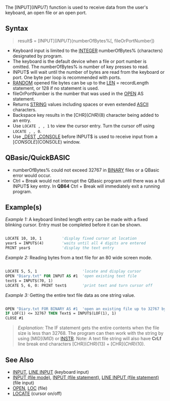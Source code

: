 The [INPUT$](INPUT$) function is used to receive data from the user's keyboard, an open file or an open port.

## Syntax

> result$ = [INPUT$](INPUT$)(numberOfBytes%[, fileOrPortNumber])

* Keyboard input is limited to the [INTEGER](INTEGER) numberOfBytes% (characters) designated by program.
* The keyboard is the default device when a file or port number is omitted. The numberOfBytes% is number of key presses to read.
* INPUT$ will wait until the number of bytes are read from the keyboard or port. One byte per loop is recommended with ports.
* [RANDOM](RANDOM) opened file bytes can be up to the [LEN](LEN) = recordLength statement, or 128 if no statement is used.
* fileOrPortNumber is the number that was used in the [OPEN](OPEN) AS statement.
* Returns [STRING](STRING) values including spaces or even extended [ASCII](ASCII) characters.
* Backspace key results in the [CHR$](CHR$)(8) character being added to an entry.
* Use `LOCATE , , 1` to view the cursor entry. Turn the cursor off using `LOCATE , , 0`.
* Use [_DEST](_DEST) [_CONSOLE](_CONSOLE) before INPUT$ is used  to receive input from a [$CONSOLE]($CONSOLE) window.

## QBasic/QuickBASIC

* numberOfBytes% could not exceed 32767 in [BINARY](BINARY) files or a QBasic error would occur. 
* Ctrl + Break would not interrupt the QBasic program until there was a full INPUT$ key entry. In **QB64** Ctrl + Break will immediately exit a running program.

## Example(s)

*Example 1:* A keyboard limited length entry can be made with a fixed blinking cursor. Entry must be completed before it can be shown.

```vb

LOCATE 10, 10, 1         'display fixed cursor at location
year$ = INPUT$(4)        'waits until all 4 digits are entered
PRINT year$              'display the text entry 

```

*Example 2:* Reading bytes from a text file for an 80 wide screen mode.

```vb

LOCATE 5, 5, 1                    'locate and display cursor
OPEN "Diary.txt" FOR INPUT AS #1  'open existing text file
text$ = INPUT$(70, 1)
LOCATE 5, 6, 0: PRINT text$       'print text and turn cursor off 

```

*Example 3:* Getting the entire text file data as one string value.

```vb

OPEN "Diary.txt FOR BINARY AS #1  'open an existing file up to 32767 bytes
IF LOF(1) <= 32767 THEN Text$ = INPUT$(LOF(1), 1)
CLOSE #1 

```

> *Explanation:* The IF statement gets the entire contents when the file size is less than 32768. The program can then work with the string by using [MID$](MID$) or [INSTR](INSTR). Note: A text file string will also have **CrLf** line break end characters [CHR$](CHR$)(13) + [CHR$](CHR$)(10).

## See Also

* [INPUT](INPUT), [LINE INPUT](LINE-INPUT) (keyboard input)
* [INPUT (file mode)](INPUT (file mode)), [INPUT (file statement)](INPUT-(file-statement)), [LINE INPUT (file statement)](LINE-INPUT-(file-statement)) (file input)
* [OPEN](OPEN), [LOC](LOC) (file) 
* [LOCATE](LOCATE) (cursor on/off)
